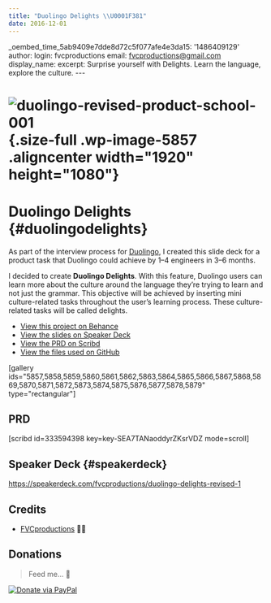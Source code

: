 ```yaml
---
title: "Duolingo Delights \\U0001F381"
date: 2016-12-01
---
```


<div class="embed-speakerdeck">

</div>

\_oembed\_time\_5ab9409e7dde8d72c5f077afe4e3da15: '1486409129' author:
login: fvcproductions email: fvcproductions@gmail.com display\_name:
 excerpt:
Surprise yourself with Delights. Learn the language, explore the
culture. ---

![duolingo-revised-product-school-001](https://fvcproductions.files.wordpress.com/2016/12/duolingo-revised-product-school-001.jpeg){.size-full .wp-image-5857 .aligncenter width="1920" height="1080"}
======================================================================================================================================================================================================

Duolingo Delights {#duolingodelights}
=================

As part of the interview process for [Duolingo](https://duolingo.com), I
created this slide deck for a product task that Duolingo could achieve
by 1–4 engineers in 3–6 months.

I decided to create **Duolingo Delights**. With this feature, Duolingo
users can learn more about the culture around the language they’re
trying to learn and not just the grammar. This objective will be
achieved by inserting mini culture-related tasks throughout the user’s
learning process. These culture-related tasks will be called delights.

- [View this project on
    Behance](https://www.behance.net/gallery/48455905/Duolingo-Delights-)
- [View the slides on Speaker
    Deck](https://speakerdeck.com/fvcproductions/duolingo-delights-revised-1)
- [View the PRD on
    Scribd](https://www.scribd.com/document/333594398/Duolingo-Delights)
- [View the files used on
    GitHub](https://github.com/fvcproductions/duolingo-delights)

\[gallery
ids="5857,5858,5859,5860,5861,5862,5863,5864,5865,5866,5867,5868,5869,5870,5871,5872,5873,5874,5875,5876,5877,5878,5879"
type="rectangular"\]

PRD
---

\[scribd id=333594398 key=key-SEA7TANaoddyrZKsrVDZ mode=scroll\]

Speaker Deck {#speakerdeck}
------------

https://speakerdeck.com/fvcproductions/duolingo-delights-revised-1

Credits
-------

- [FVCproductions](https://fvcproductions.com) 🍓🍫

Donations
---------

> Feed me… 🍕

[![Donate via
PayPal](https://raw.github.com/xioTechnologies/PayPal-Button/master/PayPal%20Button.png)](https://paypal.me/fvcproductions)
